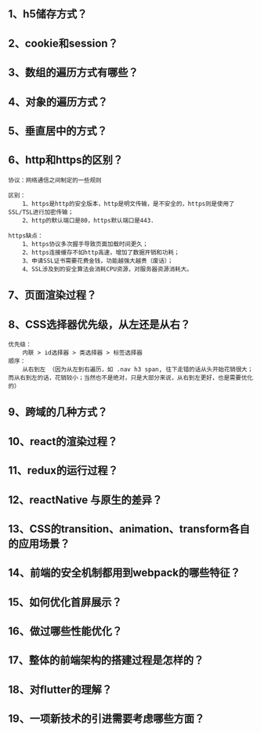 ## 1、h5储存方式？

## 2、cookie和session？

## 3、数组的遍历方式有哪些？

## 4、对象的遍历方式？

## 5、垂直居中的方式？

## 6、http和https的区别？
    协议：网络通信之间制定的一些规则

    区别：
        1、https是http的安全版本，http是明文传输，是不安全的，https则是使用了SSL/TSL进行加密传输；
        2、http的默认端口是80，https默认端口是443.

    https缺点：
        1、https协议多次握手导致页面加载时间更久；
        2、https连接缓存不如http高速，增加了数据开销和功耗；
        3、申请SSL证书需要花费金钱，功能越强大越贵（废话）；
        4、SSL涉及到的安全算法会消耗CPU资源，对服务器资源消耗大。



## 7、页面渲染过程？

## 8、CSS选择器优先级，从左还是从右？
    优先级：
        内联 > id选择器 > 类选择器 > 标签选择器
    顺序： 
        从右到左 （因为从左到右遍历，如 .nav h3 span, 往下走错的话从头开始花销很大；而从右到左的话，花销较小；当然也不是绝对，只是大部分来说，从右到左更好，也是需要优化的）

## 9、跨域的几种方式？

## 10、react的渲染过程？

## 11、redux的运行过程？

## 12、reactNative 与原生的差异？

## 13、CSS的transition、animation、transform各自的应用场景？

## 14、前端的安全机制都用到webpack的哪些特征？

## 15、如何优化首屏展示？

## 16、做过哪些性能优化？

## 17、整体的前端架构的搭建过程是怎样的？

## 18、对flutter的理解？

## 19、一项新技术的引进需要考虑哪些方面？